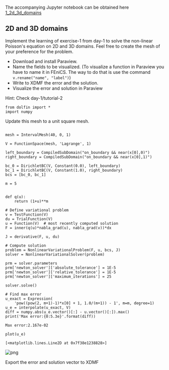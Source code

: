 The accompanying Jupyter notebook can be obtained here [1_2d_3d_domains](../../../../../src/day-2/exercises/1_2d_3d_domains.ipynb)

## 2D and 3D domains

Implement the learning of exercise-1 from day-1 to solve the non-linear Poisson's equation on 2D and 3D domains. Feel free to create the mesh of your preference for the problem.

- Download and install Paraview.
- Name the fields to be visualized. (To visualize a function in Paraview you have to name it in FEniCS. The way to do that is use the command `v.rename("name", "label")`)
- Write to XDMF the error and the solution.
- Visualize the error and solution in Paraview

Hint: Check day-1/tutorial-2 


```
from dolfin import *
import numpy
```

Update this mesh to a unit square mesh.


```

mesh = IntervalMesh(40, 0, 1)
```


```
V = FunctionSpace(mesh, 'Lagrange', 1)

left_boundary = CompiledSubDomain("on_boundary && near(x[0],0)")
right_boundary = CompiledSubDomain("on_boundary && near(x[0],1)")

bc_0 = DirichletBC(V, Constant(0.0), left_boundary)
bc_1 = DirichletBC(V, Constant(1.0), right_boundary)
bcs = [bc_0, bc_1]

m = 5


def q(u):
    return (1+u)**m

# Define variational problem
v = TestFunction(V)
du = TrialFunction(V)
u = Function(V)  # most recently computed solution
F = inner(q(u)*nabla_grad(u), nabla_grad(v))*dx

J = derivative(F, u, du)

# Compute solution
problem = NonlinearVariationalProblem(F, u, bcs, J)
solver = NonlinearVariationalSolver(problem)

prm = solver.parameters
prm['newton_solver']['absolute_tolerance'] = 1E-5
prm['newton_solver']['relative_tolerance'] = 1E-5
prm['newton_solver']['maximum_iterations'] = 25

solver.solve()

# Find max error
u_exact = Expression(
    'pow((pow(2, m+1)-1)*x[0] + 1, 1.0/(m+1)) - 1', m=m, degree=1)
u_e = interpolate(u_exact, V)
diff = numpy.abs(u_e.vector()[:] - u.vector()[:]).max()
print('Max error:{0:5.3e}'.format(diff))
```

    Max error:2.167e-02



```
plot(u_e)
```




    [<matplotlib.lines.Line2D at 0x7f38e1238828>]




    
![png](1_2d_3d_domains_files/1_2d_3d_domains_5_1.png)
    


Export the error and solution vector to XDMF



